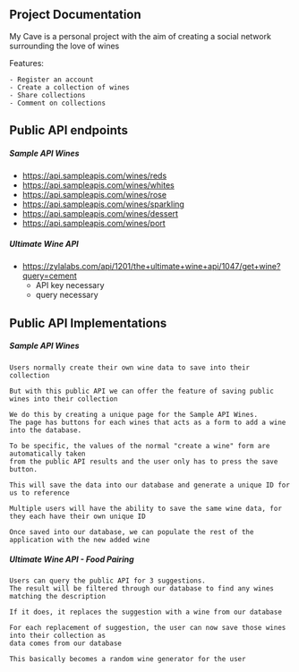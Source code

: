## Project Documentation

My Cave is a personal project with the aim of creating a social network surrounding the love of wines

Features:
```
- Register an account
- Create a collection of wines
- Share collections
- Comment on collections
```

## Public API endpoints
##### Sample API Wines
- https://api.sampleapis.com/wines/reds
- https://api.sampleapis.com/wines/whites
- https://api.sampleapis.com/wines/rose
- https://api.sampleapis.com/wines/sparkling
- https://api.sampleapis.com/wines/dessert
- https://api.sampleapis.com/wines/port
##### Ultimate Wine API
- https://zylalabs.com/api/1201/the+ultimate+wine+api/1047/get+wine?query=cement
    - API key necessary
    - query necessary

## Public API Implementations
##### Sample API Wines
```
Users normally create their own wine data to save into their collection

But with this public API we can offer the feature of saving public wines into their collection

We do this by creating a unique page for the Sample API Wines.
The page has buttons for each wines that acts as a form to add a wine into the database.

To be specific, the values of the normal "create a wine" form are automatically taken
from the public API results and the user only has to press the save button.

This will save the data into our database and generate a unique ID for us to reference

Multiple users will have the ability to save the same wine data, for they each have their own unique ID

Once saved into our database, we can populate the rest of the application with the new added wine
```
##### Ultimate Wine API - Food Pairing
```
Users can query the public API for 3 suggestions.
The result will be filtered through our database to find any wines matching the description

If it does, it replaces the suggestion with a wine from our database

For each replacement of suggestion, the user can now save those wines into their collection as
data comes from our database

This basically becomes a random wine generator for the user
```
